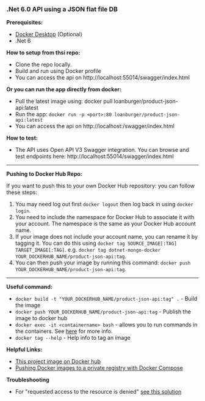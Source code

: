 ### .Net 6.0 API using a JSON flat file DB

**Prerequisites:**

- [Docker Desktop](https://www.docker.com/products/docker-desktop) (Optional)
- .Net 6

**How to setup from thsi repo:**

- Clone the repo locally.
- Build and run using Docker profile
- You can access the api on http://localhost:55014/swagger/index.html

**Or you can run the app directly from docker:**

- Pull the latest image using: docker pull loanburger/product-json-api:latest
- Run the app: `docker run -p <port>:80 loanburger/product-json-api:latest`
- You can access the api on http://localhost:<port>/swagger/index.html


**How to test:**

- The API uses Open API V3 Swagger integration. You can browse and test endpoints here: http://localhost:55014/swagger/index.html

---

**Pushing to Docker Hub Repo:**

If you want to push this to your own Docker Hub repository: you can follow these steps:

1. You may need log out first `docker logout` then log back in using `docker login`.
2. You need to include the namespace for Docker Hub to associate it with your account. The namespace is the same as your Docker Hub account name.
3. If your image does not include your account name, you can rename it by tagging it. You can do this using `docker tag SOURCE_IMAGE[:TAG] TARGET_IMAGE[:TAG]`. e.g. `docker tag dotnet-mongo-docker YOUR_DOCKERHUB_NAME/product-json-api:tag`.
4. You can then push your image by running this command: `docker push YOUR_DOCKERHUB_NAME/product-json-api:tag`.

---

**Useful command:**

- `docker build -t "YOUR_DOCKERHUB_NAME/product-json-api:tag" .` - Build the image
- `docker push YOUR_DOCKERHUB_NAME/product-json-api:tag` - Publish the image to docker hub
- `docker exec -it <containername> bash` - allows you to run commands in the containers. See [here](https://docs.docker.com/engine/reference/commandline/exec/) for more info.
- `docker tag --help` - Help info to tag an image

**Helpful Links:**

- [This project image on Docker hub](https://hub.docker.com/repository/docker/loanburger/product-json-api/general)
- [Pushing Docker images to a private registry with Docker Compose](https://medium.com/@stoyanov.veseline/pushing-docker-images-to-a-private-registry-with-docker-compose-d2797097751)

**Troubleshooting**

- For "requested access to the resource is denied" [see this solution](https://stackoverflow.com/questions/41984399/denied-requested-access-to-the-resource-is-denied-docker)
